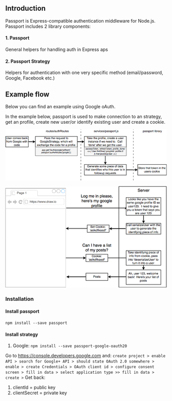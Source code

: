 ## Introduction
Passport is Express-compatible authentication middleware for Node.js. Passport includes 2 library components:
#### 1. Passport 
General helpers for handling auth in Express aps

#### 2. Passport Strategy
Helpers for authentication with one very specific method (email/password, Google, Facebook etc.)

## Example flow
Below you can find an example using Google oAuth. 

In the example below, passport is used to make connection to an strategy, get an profile, create new user/or identify existing user and create a cookie. 

![Passport flow](../images/googleOauth-passport-cookies-flow.png?raw=true "Passport flow") </br>


![Passport flow](../images/googleOauth-passport-cookies-flow-1.png?raw=true "Passport flow") </br>






### Installation
#### Install passport 
`npm install --save passport`

#### Install strategy
1. Google: `npm install --save passport-google-oauth20`

Go to https://console.developers.google.com and: `create project > enable API > search for Google+ API > should state OAuth 2.0 somewhere > enable > create Credentials > OAuth client id > configure consent screen > fill in data > select application type >> fill in data > create >` Get back:
1. clientId = public key
2. clientSecret = private key



